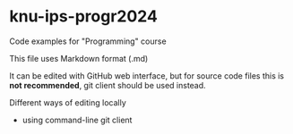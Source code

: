 # knu-ips-progr2024
Code examples for "Programming" course

This file uses Markdown format (.md)

It can be edited with GitHub web interface, but for source code files this is **not recommended**, git client should be used instead.

Different ways of editing locally
* using command-line git client
